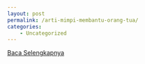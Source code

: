 ```yaml
---
layout: post
permalink: /arti-mimpi-membantu-orang-tua/
categories:
    - Uncategorized
---
```


[Baca Selengkapnya](/07)